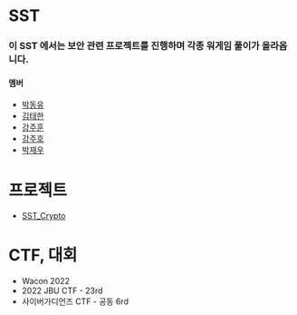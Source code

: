 # SST

### 이 SST 에서는 보안 관련 프로젝트를 진행하며 각종 워게임 풀이가 올라옵니다.

#### 멤버
- [박동유](https://github.com/dypar33)
- [김태한](https://github.com/gaeduck-0908)
- [강주훈](https://github.com/rkdwngns)
- [강주호](https://github.com/wngh1212)
- [박재우](https://github.com/2005Payne)

# 프로젝트
- [SST_Crypto](https://github.com/SST-Sungil-Security-Team/SST_Crypto)

# CTF, 대회
- Wacon 2022 
- 2022 JBU CTF - 23rd
- 사이버가디언즈 CTF - 공동 6rd
